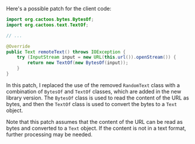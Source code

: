 Here's a possible patch for the client code:
```java
import org.cactoos.bytes.BytesOf;
import org.cactoos.text.TextOf;

// ...

@Override
public Text remoteText() throws IOException {
    try (InputStream input = new URL(this.url()).openStream()) {
        return new TextOf(new BytesOf(input));
    }
}
```
In this patch, I replaced the use of the removed `RandomText` class with a combination of `BytesOf` and `TextOf` classes, which are added in the new library version. The `BytesOf` class is used to read the content of the URL as bytes, and then the `TextOf` class is used to convert the bytes to a `Text` object.

Note that this patch assumes that the content of the URL can be read as bytes and converted to a `Text` object. If the content is not in a text format, further processing may be needed.